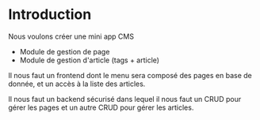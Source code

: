 # Introduction

Nous voulons créer une mini app CMS 

 - Module de gestion de page
 - Module de gestion d'article (tags + article)

Il nous faut un frontend dont le menu sera composé des pages en base de donnée, et un accès à la liste des articles.

Il nous faut un backend sécurisé dans lequel il nous faut un CRUD pour gérer les pages et un autre CRUD pour gérer 
les articles.

